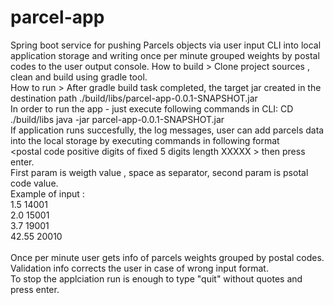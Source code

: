 # parcel-app

Spring boot service for pushing Parcels objects via user input CLI into local application storage and writing once per minute grouped weights by postal codes to the user output console.
How to build > Clone project sources , clean and build using gradle tool.<BR/>
How to run > After gradle build task completed, the target jar created in the destination path ./build/libs/parcel-app-0.0.1-SNAPSHOT.jar <BR/>
In order to run the app - just execute following commands in CLI: CD ./build/libs  java -jar parcel-app-0.0.1-SNAPSHOT.jar <BR/>
If application runs succesfully, the log messages, user can add parcels data into the local storage by executing commands in following format <BR/>
<weight as decimal digits XXX.XXX><space><postal code positive digits of fixed 5 digits length XXXXX > then press enter. <BR/>
First param is weigth value , space as separator, second param is psotal code value. <BR/>
Example of input : <BR/>
1.5 14001 <BR/>
2.0 15001 <BR/>
3.7 19001 <BR/>
42.55 20010 <BR/>
<BR/>
Once per minute user gets info of parcels weights grouped by postal codes. <BR/>
Validation info corrects the user in case of wrong input format.<BR/>
To stop the applciation run is enough to type "quit" without quotes and press enter.
